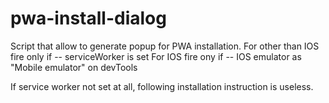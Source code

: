 # pwa-install-dialog

Script that allow to generate popup for PWA installation.
For other than IOS fire only if
  -- serviceWorker is set
For IOS fire ony if
  -- IOS emulator as "Mobile emulator" on devTools

If service worker not set at all, following installation instruction is useless.
